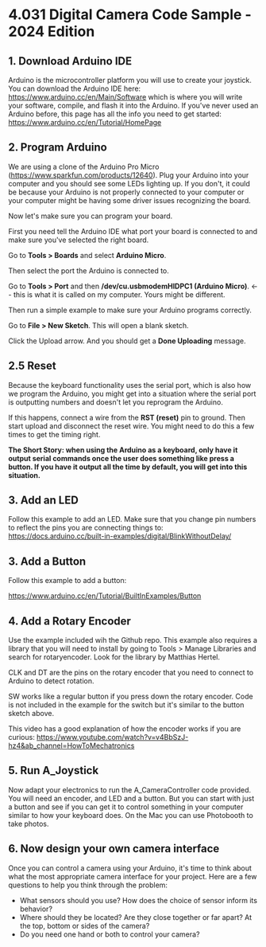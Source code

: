 # 4.031 Digital Camera Code Sample - 2024 Edition



## 1. Download Arduino IDE

Arduino is the microcontroller platform you will use to create your joystick. You can download the Arduino IDE here: https://www.arduino.cc/en/Main/Software which is where you will write your software, compile, and flash it into the Arduino. If you've never used an Arduino before, this page has all the info you need to get started: https://www.arduino.cc/en/Tutorial/HomePage

## 2. Program Arduino

We are using a clone of the Arduino Pro Micro (https://www.sparkfun.com/products/12640). Plug your Arduino into your computer and you should see some LEDs lighting up. If you don't, it could be because your Arduino is not properly connected to your computer or your computer might be having some driver issues recognizing the board.

Now let's make sure you can program your board.

First you need tell the Arduino IDE what port your board is connected to and make sure you've selected the right board.

Go to **Tools > Boards** and select **Arduino Micro**. 

Then select the port the Arduino is connected to.

Go to **Tools > Port** and then **/dev/cu.usbmodemHIDPC1 (Arduino Micro)**. <-- this is what it is called on my computer. Yours might be different.

Then run a simple example to make sure your Arduino programs correctly.

Go to **File > New Sketch**. This will open a blank sketch.

Click the Upload arrow. And you should get a **Done Uploading** message.

## 2.5 Reset

Because the keyboard functionality uses the serial port, which is also how we program the Arduino, you might get into a situation where the serial port is outputting numbers and doesn't let you reprogram the Arduino.

If this happens, connect a wire from the **RST (reset)** pin to ground. Then start upload and disconnect the reset wire. You might need to do this a few times to get the timing right.

**The Short Story: when using the Arduino as a keyboard, only have it output serial commands once the user does something like press a button. If you have it output all the time by default, you will get into this situation.**

## 3. Add an LED

Follow this example to add an LED. Make sure that you change pin numbers to reflect the pins you are connecting things to:
https://docs.arduino.cc/built-in-examples/digital/BlinkWithoutDelay/


## 3. Add a Button

Follow this example to add a button:

https://www.arduino.cc/en/Tutorial/BuiltInExamples/Button

## 4. Add a Rotary Encoder

Use the example included wih the Github repo. This example also requires a library that you will need to install by going to Tools > Manage Libraries and search for rotaryencoder. Look for the library by Matthias Hertel.

CLK and DT are the pins on the rotary encoder that you need to connect to Arduino to detect rotation.

SW works like a regular button if you press down the rotary encoder. Code is not included in the example for the switch but it's similar to the button sketch above.

This video has a good explanation of how the encoder works if you are curious:
https://www.youtube.com/watch?v=v4BbSzJ-hz4&ab_channel=HowToMechatronics

## 5. Run A_Joystick

Now adapt your electronics to run the A_CameraController code provided. You will need an encoder, and LED and a button. But you can start with just a button and see if you can get it to control something in your computer similar to how your keyboard does. On the Mac you can use Photobooth to take photos.

## 6. Now design your own camera interface

Once you can control a camera using your Arduino, it's time to think about what the most appropriate camera interface for your project. Here are a few questions to help you think through the problem:

- What sensors should you use? How does the choice of sensor inform its behavior?
- Where should they be located? Are they close together or far apart? At the top, bottom or sides of the camera?
- Do you need one hand or both to control your camera?


